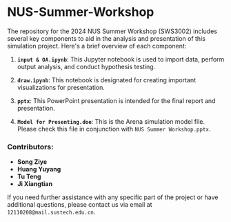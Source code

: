 # NUS-Summer-Workshop

The repository for the 2024 NUS Summer Workshop (SWS3002) includes several key components to aid in the analysis and presentation of this simulation project. Here's a brief overview of each component:

1. **`input & OA.ipynb`**:
   This Jupyter notebook is used to import data, perform output analysis, and conduct hypothesis testing.

2. **`draw.ipynb`**:
   This notebook is designated for creating important visualizations for presentation. 

3. **`pptx`**:
   This PowerPoint presentation is intended for the final report and presentation. 

4. **`Model for Presenting.doe`**:
   This is the Arena simulation model file.  Please check this file in conjunction with `NUS Summer Workshop.pptx`.


### Contributors:
- **Song Ziye**
- **Huang Yuyang**
- **Tu Teng**
- **Ji Xiangtian**

If you need further assistance with any specific part of the project or have additional questions, please contact us via email at `12110208@mail.sustech.edu.cn`.